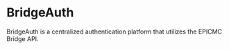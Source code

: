 BridgeAuth
========
BridgeAuth is a centralized authentication platform that utilizes the EPICMC Bridge API.
